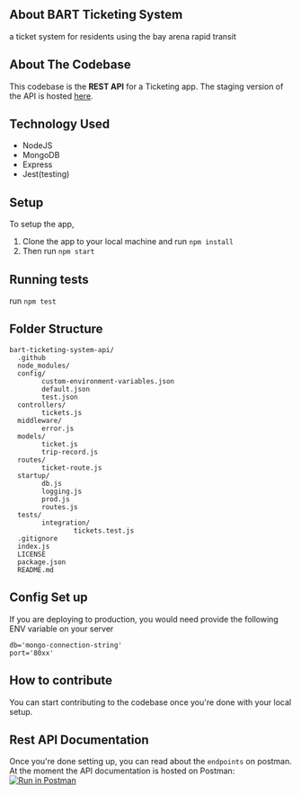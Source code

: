 ## About BART Ticketing System

a ticket system for residents using the bay arena rapid transit

## About The Codebase

This codebase is the **REST API** for a Ticketing app. The staging version of the API is hosted [here](https://bart-ticketing-system.herokuapp.com/).

## Technology Used

- NodeJS
- MongoDB
- Express
- Jest(testing)

## Setup

To setup the app,

1. Clone the app to your local machine and run `npm install`
2. Then run `npm start`

## Running tests
run `npm test`


## Folder Structure

```
bart-ticketing-system-api/
  .github
  node_modules/
  config/
        custom-environment-variables.json
        default.json
        test.json
  controllers/
        tickets.js
  middleware/
        error.js
  models/
        ticket.js
        trip-record.js
  routes/
        ticket-route.js
  startup/
        db.js
        logging.js
        prod.js
        routes.js
  tests/
        integration/
                tickets.test.js
  .gitignore
  index.js
  LICENSE
  package.json
  README.md
```


## Config Set up 

If you are deploying to production, you would need provide the following ENV variable on your server

```
db='mongo-connection-string'
port='80xx'
```

## How to contribute

You can start contributing to the codebase once you're done with your local setup.

## Rest API Documentation

Once you're done setting up, you can read about the `endpoints` on postman.
At the moment the API documentation is hosted on Postman:<br>
[![Run in Postman](https://run.pstmn.io/button.svg)](https://documenter.getpostman.com/view/5974922/UVJhEF3Z#16ec41f4-6c10-49a1-8ffb-7e19855cfbae)

